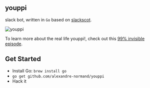 youppi
------

slack bot, written in `Go` based on [slackscot](https://github.com/alexandre-normand/slackscot).

![youppi](http://l.yimg.com/os/publish-images/sports/2015-08-16/f65149e0-43cc-11e5-a7ff-8be36a909c05_Youppi.gif)

To learn more about the real life youppi!, check out this [99% invisible episode](http://99percentinvisible.org/episode/la-mascotte/).

Get Started 
-----------

* Install Go: `brew install go`
* `go get github.com/alexandre-normand/youppi`
* Hack it
